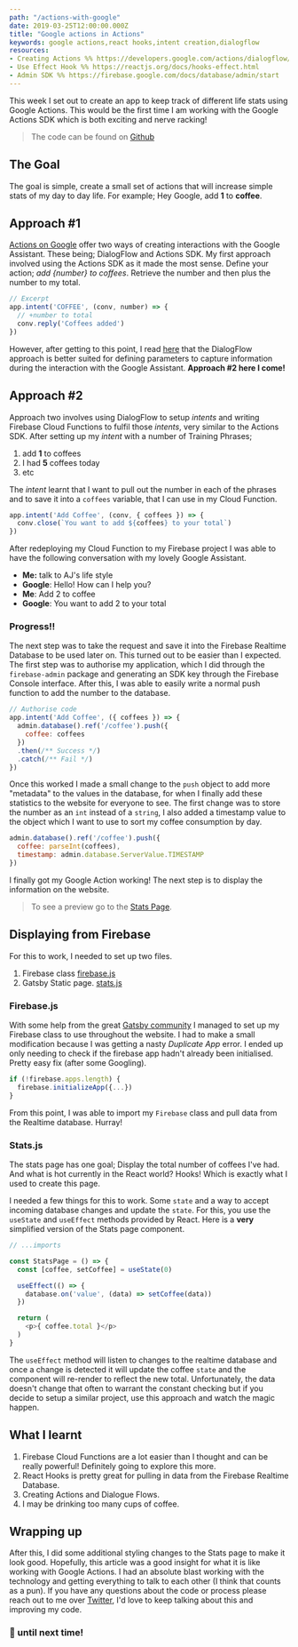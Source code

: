 ```yaml
---
path: "/actions-with-google"
date: 2019-03-25T12:00:00.000Z
title: "Google actions in Actions"
keywords: google actions,react hooks,intent creation,dialogflow
resources:
- Creating Actions %% https://developers.google.com/actions/dialogflow/project-agent
- Use Effect Hook %% https://reactjs.org/docs/hooks-effect.html
- Admin SDK %% https://firebase.google.com/docs/database/admin/start
---
```


This week I set out to create an app to keep track of different life stats using Google Actions. This would be the first time I am working with the Google Actions SDK which is both exciting and nerve racking!

> The code can be found on [Github](https://github.com/myweekinjs/gactions-life-stats)

## The Goal

The goal is simple, create a small set of actions that will increase simple stats of my day to day life. For example; Hey Google, add **1** to **coffee**.

## Approach #1

[Actions on Google](https://developers.google.com/actions/) offer two ways of creating interactions with the Google Assistant. These being; DialogFlow and Actions SDK. My first approach involved using the Actions SDK as it made the most sense. Define your action; *add {number} to coffees*. Retrieve the number and then plus the number to my total.

```javascript
// Excerpt
app.intent('COFFEE', (conv, number) => {
  // +number to total
  conv.reply('Coffees added')
})
```

However, after getting to this point, I read [here](https://developers.google.com/actions/reference/nodejsv2/overview#access_parameters_and_contexts) that the DialogFlow approach is better suited for defining parameters to capture information during the interaction with the Google Assistant. **Approach #2 here I come!**

## Approach #2

Approach two involves using DialogFlow to setup *intents* and writing Firebase Cloud Functions to fulfil those *intents*, very similar to the Actions SDK. After setting up my *intent* with a number of Training Phrases;

1. add **1** to coffees
2. I had **5** coffees today
3. etc

The *intent* learnt that I want to pull out the number in each of the phrases and to save it into a `coffees` variable, that I can use in my Cloud Function.

```javascript
app.intent('Add Coffee', (conv, { coffees }) => {
  conv.close(`You want to add ${coffees} to your total`)
})
```

After redeploying my Cloud Function to my Firebase project I was able to have the following conversation with my lovely Google Assistant.

- **Me:** talk to AJ's life style
- **Google**: Hello! How can I help you?
- **Me**: Add 2 to coffee
- **Google**: You want to add 2 to your total

### Progress!!

The next step was to take the request and save it into the Firebase Realtime Database to be used later on. This turned out to be easier than I expected. The first step was to authorise my application, which I did through the `firebase-admin` package and generating an SDK key through the Firebase Console interface. After this, I was able to easily write a normal push function to add the number to the database.

```javascript
// Authorise code
app.intent('Add Coffee', ({ coffees }) => {
  admin.database().ref('/coffee').push({
    coffee: coffees
  })
  .then(/** Success */)
  .catch(/** Fail */)
})
```

Once this worked I made a small change to the `push` object to add more "metadata" to the values in the database, for when I finally add these statistics to the website for everyone to see. The first change was to store the number as an `int` instead of a `string`, I also added a timestamp value to the object which I want to use to sort my coffee consumption by day.

```javascript
admin.database().ref('/coffee').push({
  coffee: parseInt(coffees),
  timestamp: admin.database.ServerValue.TIMESTAMP
})
```

I finally got my Google Action working! The next step is to display the information on the website.

> To see a preview go to the [Stats Page](/stats).

## Displaying from Firebase

For this to work, I needed to set up two files.

1. Firebase class [firebase.js](https://github.com/myweekinjs/public-website/blob/master/src/firebase/index.js)
2. Gatsby Static page. [stats.js](https://github.com/myweekinjs/public-website/blob/master/src/pages/stats.js)

### Firebase.js

With some help from the great [Gatsby community](https://github.com/gatsbyjs/gatsby/issues/6386) I managed to set up my Firebase class to use throughout the website. I had to make a small modification because I was getting a nasty *Duplicate App* error. I ended up only needing to check if the firebase app hadn't already been initialised. Pretty easy fix (after some Googling).

```javascript
if (!firebase.apps.length) {
  firebase.initializeApp({...})
}
```

From this point, I was able to import my `Firebase` class and pull data from the Realtime database. Hurray!

### Stats.js

The stats page has one goal; Display the total number of coffees I've had. And what is hot currently in the React world? Hooks! Which is exactly what I used to create this page.

I needed a few things for this to work. Some `state` and a way to accept incoming database changes and update the `state`. For this, you use the `useState` and `useEffect` methods provided by React. Here is a **very** simplified version of the Stats page component.

```javascript
// ...imports

const StatsPage = () => {
  const [coffee, setCoffee] = useState(0)

  useEffect(() => {
    database.on('value', (data) => setCoffee(data))
  })

  return (
    <p>{ coffee.total }</p>
  )
}
```

The `useEffect` method will listen to changes to the realtime database and once a change is detected it will update the coffee `state` and the component will re-render to reflect the new total. Unfortunately, the data doesn't change that often to warrant the constant checking but if you decide to setup a similar project, use this approach and watch the magic happen.

## What I learnt

1. Firebase Cloud Functions are a lot easier than I thought and can be really powerful! Definitely going to explore this more.
2. React Hooks is pretty great for pulling in data from the Firebase Realtime Database.
3. Creating Actions and Dialogue Flows.
4. I may be drinking too many cups of coffee.

## Wrapping up

After this, I did some additional styling changes to the Stats page to make it look good. Hopefully, this article was a good insight for what it is like working with Google Actions. I had an absolute blast working with the technology and getting everything to talk to each other (I think that counts as a pun). If you have any questions about the code or process please reach out to me over [Twitter](https://twitter.com/hurricane_int), I'd love to keep talking about this and improving my code.

### 👋 until next time!